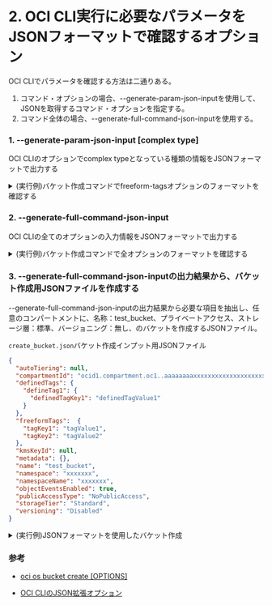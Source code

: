 # 2. OCI CLI実行に必要なパラメータをJSONフォーマットで確認するオプション

OCI CLIでパラメータを確認する方法は二通りある。
1. コマンド・オプションの場合、--generate-param-json-inputを使用して、JSONを取得するコマンド・オプションを指定する。
2. コマンド全体の場合、--generate-full-command-json-inputを使用する。

### 1. --generate-param-json-input [complex type]

OCI CLIのオプションでcomplex typeとなっている種類の情報をJSONフォーマットで出力する

<details><summary>(実行例)バケット作成コマンドでfreeform-tagsオプションのフォーマットを確認する</summary><div>

```console
[opc@test-vm1 ~]$ oci os bucket create --generate-param-json-input freeform-tags
{
  "tagKey1": "tagValue1",
  "tagKey2": "tagValue2"
}
[opc@test-vm1 ~]$
```

</div></details>

### 2. --generate-full-command-json-input

OCI CLIの全てのオプションの入力情報をJSONフォーマットで出力する

<details><summary>(実行例)バケット作成コマンドで全オプションのフォーマットを確認する</summary><div>

```console
[opc@test-vm1 ~]$ oci os bucket create --generate-full-command-json-input
{
  "autoTiering": "string",
  "compartmentId": "string",
  "definedTags": {
    "tagNamespace1": {
      "tagKey1": "tagValue1",
      "tagKey2": "tagValue2"
    },
    "tagNamespace2": {
      "tagKey1": "tagValue1",
      "tagKey2": "tagValue2"
    }
  },
  "freeformTags": {
    "tagKey1": "tagValue1",
    "tagKey2": "tagValue2"
  },
  "kmsKeyId": "string",
  "metadata": {
    "string1": "string",
    "string2": "string"
  },
  "name": "string",
  "namespace": "string",
  "namespaceName": "string",
  "objectEventsEnabled": true,
  "publicAccessType": "NoPublicAccess|ObjectRead|ObjectReadWithoutList",
  "storageTier": "Standard|Archive",
  "versioning": "Enabled|Disabled"
}
[opc@test-vm1 ~]$
```
</div></details>

### 3. --generate-full-command-json-inputの出力結果から、バケット作成用JSONファイルを作成する

--generate-full-command-json-inputの出力結果から必要な項目を抽出し、任意のコンパートメントに、名称：test_bucket、プライベートアクセス、ストレージ層：標準、バージョニング：無し、のバケットを作成するJSONファイル。

`create_bucket.json`バケット作成インプット用JSONファイル
```JSON
{
  "autoTiering": null,
  "compartmentId": "ocid1.compartment.oc1..aaaaaaaaxxxxxxxxxxxxxxxxxxxxxxxx",
  "definedTags": {
    "defineTag1": {
      "definedTagKey1": "definedTagValue1"
    }
  },
  "freeformTags":  {
    "tagKey1": "tagValue1",
    "tagKey2": "tagValue2"
  },
  "kmsKeyId": null,
  "metadata": {},
  "name": "test_bucket",
  "namespace": "xxxxxxx",
  "namespaceName": "xxxxxxx",
  "objectEventsEnabled": true,
  "publicAccessType": "NoPublicAccess",
  "storageTier": "Standard",
  "versioning": "Disabled"
}
```

<details><summary>(実行例)JSONフォーマットを使用したバケット作成</summary><div>

```console
[opc@test-vm1 ~]$ oci os bucket create --from-json file://create_bucket.json
{
  "data": {
    "approximate-count": null,
    "approximate-size": null,
    "auto-tiering": null,
    "compartment-id": "ocid1.compartment.oc1..aaaaaaaaxxxxxxxxxxxxxxxxxxxxxxxx",
    "created-by": "ocid1.user.oc1..aaaaaaaaxxxxxxxxxxxxxxxxxxxxxxxxxxxxxx",
    "defined-tags": {
      "Oracle-Tags": {
        "CreatedBy": "oracleidentitycloudservice/hoge@hogehoge.com",
        "CreatedOn": "2024-01-17T02:42:12.834Z"
      },
      "defineTag1": {
        "definedTagKey1": "definedTagValue1"
      }
    },
    "etag": "ef676a3b-dfb5-4978-bc15-xxxxxxxxxx",
    "freeform-tags": {
      "freeTagKey1": "tagValue1",
      "freeTagKey2": "tagValue2"
    },
    "id": "ocid1.bucket.oc1.ap-tokyo-1.aaaaaaaaxxxxxxxxxxxxxxxxxxxxxxxxxxxxxxxxx",
    "is-read-only": false,
    "kms-key-id": null,
    "metadata": {},
    "name": "test_bucket",
    "namespace": "xxxxxx",
    "object-events-enabled": true,
    "object-lifecycle-policy-etag": null,
    "public-access-type": "NoPublicAccess",
    "replication-enabled": false,
    "storage-tier": "Standard",
    "time-created": "2024-01-17T02:42:12.842000+00:00",
    "versioning": "Disabled"
  },
  "etag": "ef676a3b-dfb5-4978-bc15-xxxxxxxxxx"
}
[opc@test-vm1 ~]$
```

</div></details>


### 参考

- [oci os bucket create [OPTIONS]](https://docs.oracle.com/en-us/iaas/tools/oci-cli/3.37.4/oci_cli_docs/cmdref/os/bucket/create.html
)

- [OCI CLIのJSON拡張オプション](https://docs.public.oneportal.content.oci.oraclecloud.com/ja-jp/iaas/Content/API/SDKDocs/cliusing.htm#AdvancedJSON)